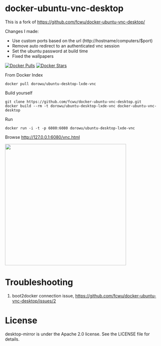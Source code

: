 docker-ubuntu-vnc-desktop
=========================

This is a fork of https://github.com/fcwu/docker-ubuntu-vnc-desktop/

Changes I made:
* Use custom ports based on the url (http://hostname/computers/$port)
* Remove auto redirect to an authenticated vnc session
* Set the ubuntu password at build time
* Fixed the wallpapers

[![Docker Pulls](https://img.shields.io/docker/pulls/dorowu/ubuntu-desktop-lxde-vnc.svg)](https://hub.docker.com/r/dorowu/ubuntu-desktop-lxde-vnc/)
[![Docker Stars](https://img.shields.io/docker/stars/dorowu/ubuntu-desktop-lxde-vnc.svg)](https://hub.docker.com/r/dorowu/ubuntu-desktop-lxde-vnc/)

From Docker Index
```
docker pull dorowu/ubuntu-desktop-lxde-vnc
```

Build yourself
```
git clone https://github.com/fcwu/docker-ubuntu-vnc-desktop.git
docker build --rm -t dorowu/ubuntu-desktop-lxde-vnc docker-ubuntu-vnc-desktop
```

Run
```
docker run -i -t -p 6080:6080 dorowu/ubuntu-desktop-lxde-vnc
```

Browse http://127.0.0.1:6080/vnc.html

<img src="https://raw.github.com/fcwu/docker-ubuntu-vnc-desktop/master/screenshots/lxde.png" width=400/>


Troubleshooting
==================

1. boot2docker connection issue, https://github.com/fcwu/docker-ubuntu-vnc-desktop/issues/2


License
==================

desktop-mirror is under the Apache 2.0 license. See the LICENSE file for details.

